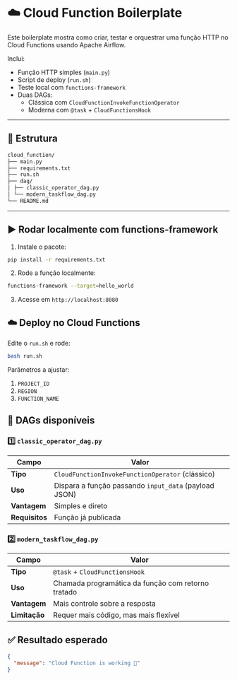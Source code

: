 # ☁️ Cloud Function Boilerplate

Este boilerplate mostra como criar, testar e orquestrar uma função HTTP no Cloud Functions usando Apache Airflow.

Inclui:
- Função HTTP simples (`main.py`)
- Script de deploy (`run.sh`)
- Teste local com `functions-framework`
- Duas DAGs:
  - Clássica com `CloudFunctionInvokeFunctionOperator`
  - Moderna com `@task` + `CloudFunctionsHook`

---

## 📁 Estrutura
```bash
cloud_function/ 
├── main.py
├── requirements.txt 
├── run.sh
├── dag/ 
│ ├── classic_operator_dag.py
│ └── modern_taskflow_dag.py 
└── README.md
```

---

## ▶️ Rodar localmente com functions-framework

1. Instale o pacote:

```bash
pip install -r requirements.txt
```

2. Rode a função localmente:
```bash
functions-framework --target=hello_world
```

3. Acesse em `http://localhost:8080`


## ☁️ Deploy no Cloud Functions
Edite o `run.sh` e rode:
```bash
bash run.sh
```
Parâmetros a ajustar:

1. `PROJECT_ID`
2. `REGION`
3. `FUNCTION_NAME`



## 📡 DAGs disponíveis

### 1️⃣ `classic_operator_dag.py`

| Campo        | Valor |
|--------------|-------|
| **Tipo**     | `CloudFunctionInvokeFunctionOperator` (clássico) |
| **Uso**      | Dispara a função passando `input_data` (payload JSON) |
| **Vantagem** | Simples e direto |
| **Requisitos**| Função já publicada |

### 2️⃣ `modern_taskflow_dag.py`

| Campo        | Valor |
|--------------|-------|
| **Tipo**     | `@task` + `CloudFunctionsHook` |
| **Uso**      | Chamada programática da função com retorno tratado |
| **Vantagem** | Mais controle sobre a resposta |
| **Limitação**| Requer mais código, mas mais flexível |

## ✅ Resultado esperado

```json
{
  "message": "Cloud Function is working 🚀"
}
